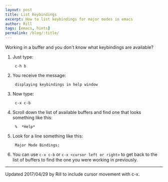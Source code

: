 ```yaml
---
layout: post
title: List Keybindings
excerpt: How to list keybindings for major modes in emacs
author: Rill
tags: [emacs, hints]
permalink: /blog/:title/
---
```


Working in a buffer and you don't know what keybindings are available?


1. Just type:

        c-h b
	
2. You receive the message:

        displaying keybindings in help window
	
3. Now type:

        c-x c-b
	
4. Scroll down the list of available buffers and find one that looks
    something like this:
	
        %  *Help*
	
5. Look for a line something like this:
	
        Major Mode Bindings:
	
6. You can use `c-x c-b` or `c-x <cursor left or right>` to get back to
   the list of buffers to find the one you were working in previously.

-------------------------------------------------------------------------------

Updated 2017/04/29 by Rill to include cursor movement with c-x.
